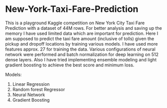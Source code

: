 # New-York-Taxi-Fare-Prediction

This is a playground Kaggle competition on New York City Taxi Fare Prediction with a dataset of 44M rows. 
For better analysis and saving up the memory I have used limited data which are important for prediction. 
Here I am supposed to predict the taxi fare amount (inclusive of tolls) given the pickup and dropoff locations by training various models. I have used more features approx. 27 for training the data. Various configurations of neural network were performed and batch normalization for deep learning on 512 dense layers. Also I have tried implementing ensemble modeling and light gradient boosting to achieve the best score and minimum loss.

Models:
1. Linear Regression
2. Random forest Regressor
3. Neural Network
4. Gradient Boosting
